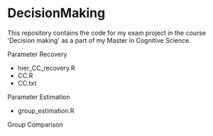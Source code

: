# DecisionMaking

This repository contains the code for my exam project in the course 'Decision making' as a part of my Master in Cognitive Science.


Parameter Recovery
- hier_CC_recovery.R
- CC.R
- CC.txt

Parameter Estimation
- group_estimation.R

Group Comparison
